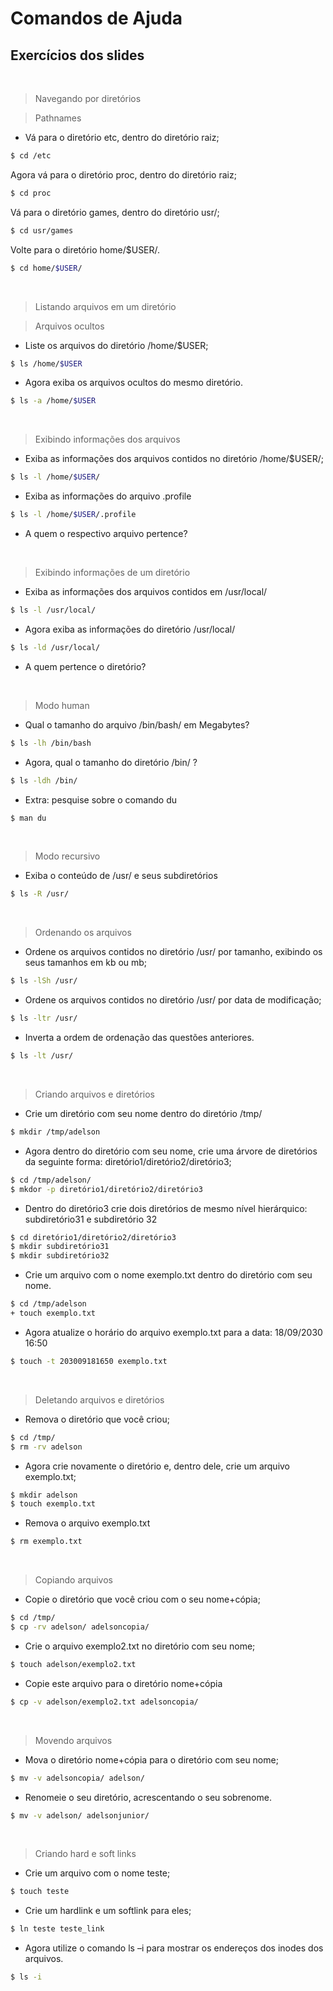 # Comandos de Ajuda

## Exercícios dos slides

<br>

> Navegando por diretórios

> Pathnames

+ Vá para o diretório etc, dentro do diretório raiz;
~~~sh
$ cd /etc
~~~

Agora vá para o diretório proc, dentro do diretório raiz;
~~~sh
$ cd proc
~~~

Vá para o diretório games, dentro do diretório usr/;
~~~sh
$ cd usr/games
~~~

Volte para o diretório home/$USER/.
~~~sh
$ cd home/$USER/
~~~

<br>

> Listando arquivos em um diretório

> Arquivos ocultos

+ Liste os arquivos do diretório /home/$USER;
~~~sh
$ ls /home/$USER
~~~

+ Agora exiba os arquivos ocultos do mesmo diretório.
~~~sh
$ ls -a /home/$USER
~~~

<br>

> Exibindo informações dos arquivos

+ Exiba as informações dos arquivos contidos no diretório
/home/$USER/;
~~~sh
$ ls -l /home/$USER/
~~~

+ Exiba as informações do arquivo .profile
~~~sh
$ ls -l /home/$USER/.profile
~~~

+ A quem o respectivo arquivo pertence?


<br>

> Exibindo informações de um diretório

+ Exiba as informações dos arquivos contidos em /usr/local/
~~~sh
$ ls -l /usr/local/
~~~

+ Agora exiba as informações do diretório /usr/local/
~~~sh
$ ls -ld /usr/local/
~~~

+ A quem pertence o diretório?

<br>

> Modo human

+ Qual o tamanho do arquivo /bin/bash/ em Megabytes?
~~~sh
$ ls -lh /bin/bash
~~~

+ Agora, qual o tamanho do diretório /bin/ ?
~~~sh
$ ls -ldh /bin/
~~~

+ Extra: pesquise sobre o comando du
~~~sh
$ man du
~~~

<br>

> Modo recursivo

+ Exiba o conteúdo de /usr/ e seus subdiretórios

~~~sh
$ ls -R /usr/
~~~

<br>

> Ordenando os arquivos

+  Ordene os arquivos contidos no diretório /usr/ por
tamanho, exibindo os seus tamanhos em kb ou mb;
~~~sh
$ ls -lSh /usr/
~~~

+ Ordene os arquivos contidos no diretório /usr/ por data de
modificação;
~~~sh
$ ls -ltr /usr/
~~~

+ Inverta a ordem de ordenação das questões anteriores.
~~~sh
$ ls -lt /usr/
~~~

<br>

> Criando arquivos e diretórios

+ Crie um diretório com seu nome dentro do diretório /tmp/
~~~sh
$ mkdir /tmp/adelson
~~~

+ Agora dentro do diretório com seu nome, crie uma árvore de diretórios da seguinte forma: diretório1/diretório2/diretório3;
~~~sh
$ cd /tmp/adelson/
$ mkdor -p diretório1/diretório2/diretório3
~~~

+ Dentro do diretório3 crie dois diretórios de mesmo nível hierárquico: subdiretório31 e subdiretório 32
~~~sh
$ cd diretório1/diretório2/diretório3
$ mkdir subdiretório31
$ mkdir subdiretório32
~~~

+ Crie um arquivo com o nome exemplo.txt dentro do diretório com seu nome.
~~~sh
$ cd /tmp/adelson
+ touch exemplo.txt
~~~

+ Agora atualize o horário do arquivo exemplo.txt para a data: 18/09/2030 16:50
~~~sh
$ touch -t 203009181650 exemplo.txt
~~~

<br>

> Deletando arquivos e diretórios

+ Remova o diretório que você criou;
~~~sh
$ cd /tmp/
$ rm -rv adelson
~~~

+ Agora crie novamente o diretório e, dentro dele, crie um
arquivo exemplo.txt;
~~~sh
$ mkdir adelson
$ touch exemplo.txt
~~~

+ Remova o arquivo exemplo.txt
~~~sh
$ rm exemplo.txt
~~~

<br>

> Copiando arquivos

+ Copie o diretório que você criou com o seu nome+cópia;
~~~sh
$ cd /tmp/
$ cp -rv adelson/ adelsoncopia/
~~~

+ Crie o arquivo exemplo2.txt no diretório com seu nome;
~~~sh
$ touch adelson/exemplo2.txt
~~~

+ Copie este arquivo para o diretório nome+cópia
~~~sh
$ cp -v adelson/exemplo2.txt adelsoncopia/
~~~

<br>

> Movendo arquivos

+ Mova o diretório nome+cópia para o diretório com seu
nome;
~~~sh
$ mv -v adelsoncopia/ adelson/
~~~

+ Renomeie o seu diretório, acrescentando o seu
sobrenome.
~~~sh
$ mv -v adelson/ adelsonjunior/
~~~

<br>

> Criando hard e soft links

+ Crie um arquivo com o nome teste;
~~~sh
$ touch teste
~~~

+ Crie um hardlink e um softlink para eles;
~~~sh
$ ln teste teste_link
~~~

+ Agora utilize o comando ls –i para mostrar os endereços dos inodes dos arquivos.
~~~sh
$ ls -i
~~~



